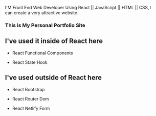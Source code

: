 I'M Front End Web Developer
Using React || JavaScript || HTML || CSS, I can create a very attractive website.
### This is My Personal Portfolio Site

## I've used it inside of React here
* React Functional Components

* React State Hook


## I've used  outside of React here
* React Bootstrap

* React Router Dom

* React Netlify Form



